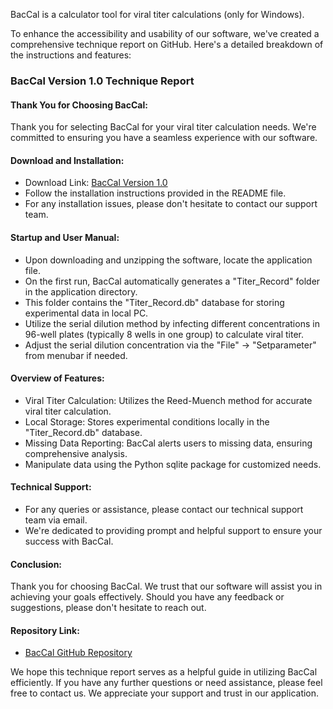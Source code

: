 BacCal is a calculator tool for viral titer calculations (only for Windows).

To enhance the accessibility and usability of our software, we've created a comprehensive technique report on GitHub. Here's a detailed breakdown of the instructions and features:

### BacCal Version 1.0 Technique Report

#### Thank You for Choosing BacCal:

Thank you for selecting BacCal for your viral titer calculation needs. We're committed to ensuring you have a seamless experience with our software.

#### Download and Installation:

- Download Link: [BacCal Version 1.0](https://github.com/Chiskuare/BacCalculator/tree/main/BacCal_Version1.0/portable_download/portablefile.zip)
- Follow the installation instructions provided in the README file.
- For any installation issues, please don't hesitate to contact our support team.

#### Startup and User Manual:

- Upon downloading and unzipping the software, locate the application file.
- On the first run, BacCal automatically generates a "Titer_Record" folder in the application directory.
- This folder contains the "Titer_Record.db" database for storing experimental data in local PC.
- Utilize the serial dilution method by infecting different concentrations in 96-well plates (typically 8 wells in one group) to calculate viral titer.
- Adjust the serial dilution concentration via the "File" -> "Setparameter" from menubar if needed.

#### Overview of Features:

- Viral Titer Calculation: Utilizes the Reed-Muench method for accurate viral titer calculation.
- Local Storage: Stores experimental conditions locally in the "Titer_Record.db" database.
- Missing Data Reporting: BacCal alerts users to missing data, ensuring comprehensive analysis.
- Manipulate data using the Python sqlite package for customized needs.

#### Technical Support:

- For any queries or assistance, please contact our technical support team via email.
- We're dedicated to providing prompt and helpful support to ensure your success with BacCal.

#### Conclusion:

Thank you for choosing BacCal. We trust that our software will assist you in achieving your goals effectively. Should you have any feedback or suggestions, please don't hesitate to reach out.

#### Repository Link:

- [BacCal GitHub Repository](https://github.com/Chiskuare/BacCalculator)

We hope this technique report serves as a helpful guide in utilizing BacCal efficiently. If you have any further questions or need assistance, please feel free to contact us. We appreciate your support and trust in our application.

